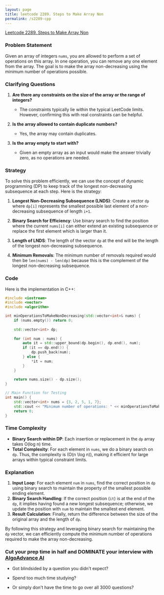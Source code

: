 ```yaml
---
layout: page
title: leetcode 2289. Steps to Make Array Non
permalink: /s2289-cpp
---
```

[Leetcode 2289. Steps to Make Array Non](https://algoadvance.github.io/algoadvance/l2289)
### Problem Statement

Given an array of integers `nums`, you are allowed to perform a set of operations on this array. In one operation, you can remove any one element from the array. The goal is to make the array non-decreasing using the minimum number of operations possible.

### Clarifying Questions
1. **Are there any constraints on the size of the array or the range of integers?**
   - The constraints typically lie within the typical LeetCode limits. However, confirming this with real constraints can be helpful.

2. **Is the array allowed to contain duplicate numbers?**
   - Yes, the array may contain duplicates.

3. **Is the array empty to start with?**
   - Given an empty array as an input would make the answer trivially zero, as no operations are needed.

### Strategy

To solve this problem efficiently, we can use the concept of dynamic programming (DP) to keep track of the longest non-decreasing subsequence at each step. Here is the strategy:

1. **Longest Non-Decreasing Subsequence (LNDS)**: Create a vector `dp` where `dp[i]` represents the smallest possible last element of a non-decreasing subsequence of length `i+1`.

2. **Binary Search for Efficiency**: Use binary search to find the position where the current `nums[i]` can either extend an existing subsequence or replace the first element which is larger than it.

3. **Length of LNDS**: The length of the vector `dp` at the end will be the length of the longest non-decreasing subsequence.

4. **Minimum Removals**: The minimum number of removals required would then be `len(nums) - len(dp)` because this is the complement of the longest non-decreasing subsequence.

### Code

Here is the implementation in C++:

```cpp
#include <iostream>
#include <vector>
#include <algorithm>

int minOperationsToMakeNonDecreasing(std::vector<int>& nums) {
    if (nums.empty()) return 0;
    
    std::vector<int> dp;
    
    for (int num : nums) {
        auto it = std::upper_bound(dp.begin(), dp.end(), num);
        if (it == dp.end()) {
            dp.push_back(num);
        } else {
            *it = num;
        }
    }
    
    return nums.size() - dp.size();
}

// Main Function for Testing
int main() {
    std::vector<int> nums = {3, 2, 5, 1, 7};
    std::cout << "Minimum number of operations: " << minOperationsToMakeNonDecreasing(nums) << std::endl;
    return 0;
}
```

### Time Complexity

- **Binary Search within DP**: Each insertion or replacement in the `dp` array takes O(log n) time.
- **Total Complexity**: For each element in `nums`, we do a binary search on `dp`. Thus, the complexity is \(O(n \log n)\), making it efficient for large arrays within typical constraint limits.

### Explanation

1. **Input Loop**: For each element `num` in `nums`, find the correct position in `dp` using binary search to maintain the property of the smallest possible ending element.
2. **Binary Search Handling**: If the correct position (`it`) is at the end of the `dp`, it implies having found a new longest subsequence; otherwise, we update the position with `num` to maintain the smallest end element.
3. **Result Calculation**: Finally, return the difference between the size of the original array and the length of `dp`.

By following this strategy and leveraging binary search for maintaining the `dp` vector, we can efficiently compute the minimum number of operations required to make the array non-decreasing.


### Cut your prep time in half and DOMINATE your interview with [AlgoAdvance AI](https://algoAdvance.com)

- Got blindsided by a question you didn't expect?

- Spend too much time studying?

- Or simply don't have the time to go over all 3000 questions?

